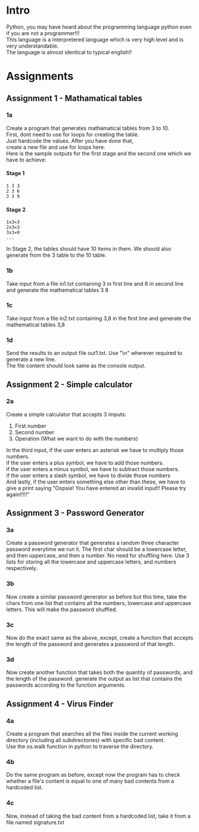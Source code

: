 # Intro
Python, you may have heard about the programming language python even if you are not a programmer!!!   
This language is a interpretered language which is very high level and is very understandable.    
The language is almost identical to typical english!! 

# Assignments

## Assignment 1 - Mathamatical tables
### 1a 
Create a program that generates mathamatical tables from 3 to 10.                                                            
First, dont need to use for loops for creating the table.                   
Just hardcode the values. After you have done that,    
create a new file and use for loops here.                       
Here is the sample outputs for the first stage and the second one which we have to achieve:    
#### Stage 1
```
1 3 3 
2 3 6 
3 3 9
```
#### Stage 2 
```
1x3=3 
2x3=3
3x3=9
...
```
In Stage 2, the tables should have 10 items in them. We should also generate from the 3 table to the 10 table.

### 1b
Take input from a file in1.txt containing 3 in first line and 8 in second line and generate the mathematical tables 3 8

### 1c 
Take input from a file in2.txt containing 3,8 in the first line and generate the mathematical tables 3,8

### 1d
Send the results to an output file out1.txt. Use "\n" wherever required to generate a new line.    
The file content should look same as the console output.


## Assignment 2 - Simple calculator
### 2a
Create a simple calculator that accepts 3 imputs:   
1. First number    
2. Second number                                    
3. Operation (What we want to do with the numbers)                              

In the third input, if the user enters an asterisk we have to multiply those numbers.               
if the user enters a plus symbol, we have to add those numbers.                                     
if the user enters a minus symbol, we have to subtract those numbers.                               
if the user enters a slash symbol, we have to divide those numbers                        
And lastly, if the user enters something else other than these, we have to give a print saying "Oopsie! You have entered an invalid input!! Please try again!!!!!"

## Assignment 3 - Password Generator
### 3a 
Create a password generator that generates a random three character password everytime we run it. The first char should be a lowercase letter, and then uppercase, and then a number. No need for shuffling here. Use 3 lists for storing all the lowercase and uppercase letters, and numbers respectively.

### 3b
Now create a similar password generator as before but this time, take the chars from one list that contains all the numbers, lowercase and uppercase letters. This will make the password shuffled.

### 3c
Now do the exact same as the above, except, create a function that accepts the length of the password and generates a password of that length.

### 3d
Now create another function that takes both the quantity of passwords, and the length of the password. generate the output as list that contains the passwords according to the function arguments.

## Assignment 4 - Virus Finder
### 4a
Create a program that searches all the files inside the current working directory (including all subdirectories) with specific bad content.    
Use the os.walk function in python to traverse the directory.

### 4b 
Do the same program as before, except now the program has to check whether a file's content is equal to one of many bad contents from a hardcoded list.

### 4c
Now, instead of taking the bad content from a hardcoded list, take it from a file named signature.txt